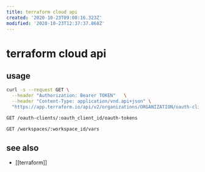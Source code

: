 ```yaml
---
title: terraform cloud api
created: '2020-10-23T09:08:16.323Z'
modified: '2020-10-23T12:37:37.868Z'
---
```


# terraform cloud api

## usage
```sh
curl -s --request GET \
  --header "Authorization: Bearer TOKEN"   \
  --header "Content-Type: application/vnd.api+json" \
  "https://app.terraform.io/api/v2/organizations/ORGANIZATION/oauth-clients"

GET /oauth-clients/:oauth_client_id/oauth-tokens

GET /workspaces/:workspace_id/vars
```
## see also
- [[terraform]]

